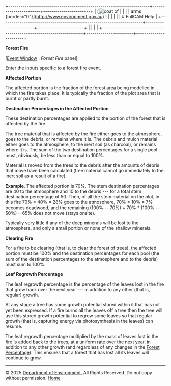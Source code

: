 +---------------------------------------------------------------------+-----------------------+-----------------------+
| [![coat of                                                          |                       | [](index.htm)         |
| arms](imgs/coa_env.png){border="0"}](http://www.environment.gov.au) |                       |                       |
|                                                                     |                       | # FullCAM Help        |
+---------------------------------------------------------------------+-----------------------+-----------------------+
|                                                                     |                       |                       |
+---------------------------------------------------------------------+-----------------------+-----------------------+

**Forest Fire**

\[[Event Window](137_Event%20Window.htm) : *Forest Fire* panel\]

Enter the inputs specific to a forest fire event.

**Affected Portion**

The affected portion is the fraction of the forest area being modelled
in which the fire takes place. It is typically the fraction of the plot
area that is burnt or partly burnt.

**Destination Percentages in the Affected Portion**

These destination percentages are applied to the portion of the forest
that is affected by the fire.

The tree material that is affected by the fire either goes to the
atmosphere, goes to the debris, or remains where it is. The debris and
mulch material either goes to the atmosphere, to the inert soil (as
charcoal), or remains where it is. The sum of the two destination
percentages for a single pool must, obviously, be less than or equal to
100%.

Material is moved from the trees to the debris after the amounts of
debris that move have been calculated (tree material cannot go
immediately to the inert soil as a result of a fire).

**Example**. The affected portion is 70%. The stem destination
percentages are 40 to the atmosphere and 10 to the debris --- for a
total stem destination percentage of 50. Then, of all the stem material
on the plot, in this fire 70% \* 40% = 28% goes to the atmosphere, 70%
\* 10% = 7% becomes deadwood, and the remaining (100% -- 70%) + 70% \*
(100% -- 50%) = 65% does not move (stays onsite).

Typically very little if any of the deep minerals will be lost to the
atmosphere, and only a small portion or none of the shallow minerals.

**Clearing Fire**

For a fire to be clearing (that is, to clear the forest of trees), the
affected portion must be 100% and the destination percentages for each
pool (the sum of the destination percentages to the atmosphere and to
the debris) must sum to 100%.

**Leaf Regrowth Percentage**

The leaf regrowth percentage is the percentage of the leaves lost in the
fire that grow back over the next year --- in addition to any other
(that is, regular) growth.

At any stage a tree has some growth potential stored within it that has
not yet been expressed. If a fire burns all the leaves off a tree then
the tree will use this stored growth potential to regrow some leaves so
that regular growth (that is, capturing energy via photosynthesis in the
leaves) can resume.

The leaf regrowth percentage multiplied by the mass of leaves lost in
the fire is added back to the trees, at a uniform rate over the next
year, in addition to any other growth (and regardless of any changes in
the [Forest Percentage](206_Forest%20Percentage.htm)). This ensures that
a forest that has lost all its leaves will continue to grow.

------------------------------------------------------------------------

© 2025 [Department of
Environment](http://www.environment.gov.au "Department of Environment"),
All Rights Reserved. Do not copy without permission.
[Home](index.htm "help index")
